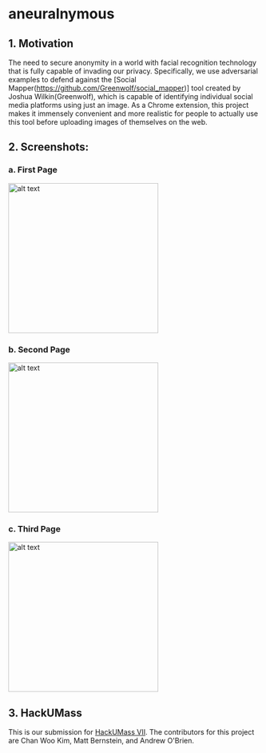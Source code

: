 # aneuralnymous

## 1. Motivation

The need to secure anonymity in a world with facial recognition technology that is fully capable of invading our privacy. 
Specifically, we use adversarial examples to defend against the [Social Mapper(https://github.com/Greenwolf/social_mapper)] tool created by Joshua Wilkin(Greenwolf), which is capable of identifying individual social media platforms using just an image.
As a Chrome extension, this project makes it immensely convenient and more realistic for people to actually use this tool before uploading images of themselves on the web.


## 2. Screenshots:

### a. First Page
<img src="https://i.ibb.co/N6DXLDy/Screen-Shot-2019-10-20-at-2-23-04-AM.png" alt="alt text" width="300"/>


### b. Second Page
<img src="https://i.ibb.co/nDcyFTZ/Screen-Shot-2019-10-20-at-2-23-21-AM.png" alt="alt text" width="300"/>

### c. Third Page
<img src="https://i.ibb.co/SXnT9kM/Screen-Shot-2019-10-20-at-2-24-40-AM.png" alt="alt text" width="300"/>



## 3. HackUMass

This is our submission for [HackUMass VII](https://hackumass.com/). The contributors for this project are Chan Woo Kim, Matt Bernstein, and Andrew O'Brien.
